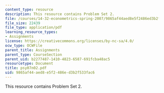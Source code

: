 ```yaml
---
content_type: resource
description: This resource contains Problem Set 2.
file: /courses/14-32-econometrics-spring-2007/9865af44aed8e5f2486ed3b2f533fac6_psy07n02.pdf
file_size: 22439
file_type: application/pdf
learning_resource_types:
- Assignments
license: https://creativecommons.org/licenses/by-nc-sa/4.0/
ocw_type: OCWFile
parent_title: Assignments
parent_type: CourseSection
parent_uid: b2277487-1410-4823-6587-691fcba48ac5
resourcetype: Document
title: psy07n02.pdf
uid: 9865af44-aed8-e5f2-486e-d3b2f533fac6
---
```

This resource contains Problem Set 2.